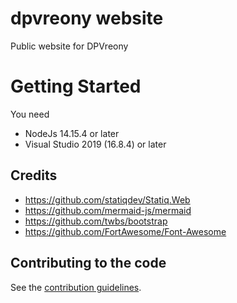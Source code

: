# dpvreony website
Public website for DPVreony

# Getting Started

You need

* NodeJs 14.15.4 or later
* Visual Studio 2019 (16.8.4) or later

## Credits

* https://github.com/statiqdev/Statiq.Web
* https://github.com/mermaid-js/mermaid
* https://github.com/twbs/bootstrap
* https://github.com/FortAwesome/Font-Awesome

## Contributing to the code

See the [contribution guidelines](CONTRIBUTING.md).
